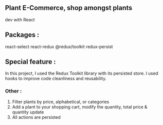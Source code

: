 ## Plant E-Commerce, shop amongst plants

dev with React

## Packages :

react-select react-redux @redux/toolkit redux-persist

## Special feature :

In this project, I used the Redux Toolkit library with its persisted store.
I used hooks to improve code cleanliness and reusability.

### Other :

1. Filter plants by price, alphabetical, or categories
2. Add a plant to your shopping cart, modify the quantity, total price & quantity update
3. All actions are persisted
